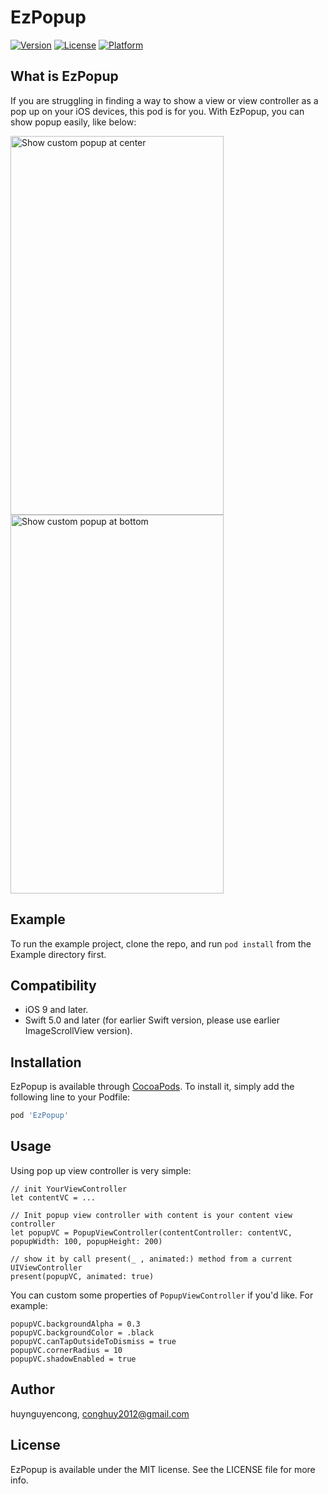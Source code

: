# EzPopup

[![Version](https://img.shields.io/cocoapods/v/EzPopup.svg?style=flat)](https://cocoapods.org/pods/EzPopup)
[![License](https://img.shields.io/cocoapods/l/EzPopup.svg?style=flat)](https://cocoapods.org/pods/EzPopup)
[![Platform](https://img.shields.io/cocoapods/p/EzPopup.svg?style=flat)](https://cocoapods.org/pods/EzPopup)

## What is EzPopup
If you are struggling in finding a way to show a view or view controller as a pop up on your iOS devices, this pod is for you. With EzPopup, you can show popup easily, like below:

<img src="https://raw.githubusercontent.com/huynguyencong/EzPopup/develop/Images/custom-alert-at-center.png" alt="Show custom popup at center" width="341px" height="606px"/> <img src="https://raw.githubusercontent.com/huynguyencong/EzPopup/develop/Images/custom-picker-at-bottom.png" alt="Show custom popup at bottom" width="341px" height="606px"/>

## Example

To run the example project, clone the repo, and run `pod install` from the Example directory first.

## Compatibility
- iOS 9 and later.
- Swift 5.0 and later (for earlier Swift version, please use earlier ImageScrollView version).

## Installation

EzPopup is available through [CocoaPods](https://cocoapods.org). To install
it, simply add the following line to your Podfile:

```ruby
pod 'EzPopup'
```

## Usage
Using pop up view controller is very simple:

```
// init YourViewController
let contentVC = ...

// Init popup view controller with content is your content view controller
let popupVC = PopupViewController(contentController: contentVC, popupWidth: 100, popupHeight: 200)

// show it by call present(_ , animated:) method from a current UIViewController
present(popupVC, animated: true)
```

You can custom some properties of `PopupViewController` if you'd like. For example:

```
popupVC.backgroundAlpha = 0.3
popupVC.backgroundColor = .black
popupVC.canTapOutsideToDismiss = true
popupVC.cornerRadius = 10
popupVC.shadowEnabled = true
```

## Author

huynguyencong, conghuy2012@gmail.com

## License

EzPopup is available under the MIT license. See the LICENSE file for more info.
